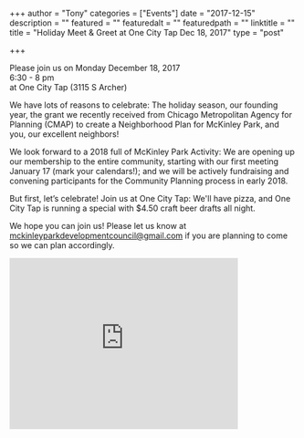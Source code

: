 
+++
author = "Tony"
categories = ["Events"]
date = "2017-12-15"
description = ""
featured = ""
featuredalt = ""
featuredpath = ""
linktitle = ""
title = "Holiday Meet & Greet at One City Tap Dec 18, 2017"
type = "post"

+++

Please join us on Monday December 18, 2017
</br>6:30 - 8 pm 
</br>at One City Tap (3115 S Archer)

We have lots of reasons to celebrate: The holiday season, our founding year, the grant we recently received from Chicago Metropolitan Agency for Planning (CMAP) to create a Neighborhood Plan for McKinley Park, and you, our excellent neighbors!

We look forward to a 2018 full of McKinley Park Activity: We are opening up our membership to the entire community, starting with our first meeting January 17 (mark your calendars!); and we will be actively fundraising and convening participants for the Community Planning process in early 2018.  

But first, let’s celebrate! Join us at One City Tap: We'll have pizza, and One City Tap is running a special with $4.50 craft beer drafts all night. 

We hope you can join us! Please let us know at <a href="mailto:mckinleyparkdevelopmentcouncil@gmail.com?Subject=OneCity%20RSVP" target="_top"> mckinleyparkdevelopmentcouncil@gmail.com</a> if you are planning to come so we can plan accordingly. 

<iframe src="https://www.google.com/maps/embed?pb=!1m14!1m8!1m3!1d11890.314664104499!2d-87.666049!3d41.83737!3m2!1i1024!2i768!4f13.1!3m3!1m2!1s0x0%3A0x432dcc2110875b5f!2sOne+City+Tap!5e0!3m2!1sen!2sus!4v1513441568394" width="400" height="300" frameborder="0" style="border:0" allowfullscreen></iframe>
